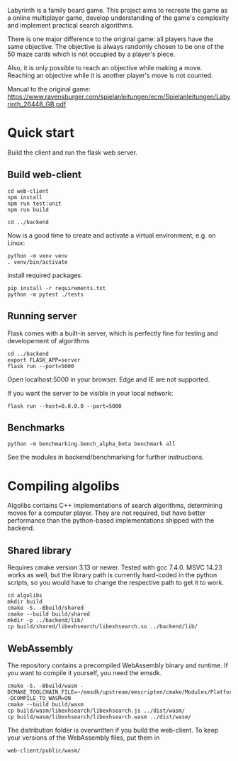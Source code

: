 Labyrinth is a family board game. This project aims to recreate the game as a online multiplayer game, develop understanding of the game's complexity and implement practical search algorithms.

There is one major difference to the original game: all players have the same objective. 
The objective is always randomly chosen to be one of the 50 maze cards which is not occupied by a player's piece.

Also, it is only possible to reach an objective while making a move. Reaching an objective while it is another player's move is not counted.

Manual to the original game: https://www.ravensburger.com/spielanleitungen/ecm/Spielanleitungen/Labyrinth_26448_GB.pdf

# Quick start
Build the client and run the flask web server.
## Build web-client
    cd web-client
    npm install
    npm run test:unit
    npm run build

    cd ../backend

Now is a good time to create and activate a virtual environment, e.g. on Linux:

    python -m venv venv
    . venv/bin/activate

install required packages:

    pip install -r requirements.txt
    python -m pytest ./tests

## Running server  
Flask comes with a built-in server, which is perfectly fine for testing and developement of algorithms

    cd ../backend
    export FLASK_APP=server
    flask run --port=5000

Open localhost:5000 in your browser. Edge and IE are not supported.

If you want the server to be visible in your local network:

    flask run --host=0.0.0.0 --port=5000

## Benchmarks
    python -m benchmarking.bench_alpha_beta benchmark all

See the modules in backend/benchmarking for further instructions.

# Compiling algolibs
Algolibs contains C++ implementations of search algorithms, determining moves for a computer player. They are not required, but have better performance than
the python-based implementations shipped with the backend.
## Shared library
Requires cmake version 3.13 or newer. Tested with gcc 7.4.0. MSVC 14.23 works as well, but the library path is currently hard-coded in the python scripts, so you would have to change the respective path to get it to work.

    cd algolibs
    mkdir build
    cmake -S. -Bbuild/shared
    cmake --build build/shared
    mkdir -p ../backend/lib/
    cp build/shared/libexhsearch/libexhsearch.so ../backend/lib/

## WebAssembly
The repository contains a precompiled WebAssembly binary and runtime. If you want to compile it yourself, you need the emsdk.

    cmake -S. -Bbuild/wasm -DCMAKE_TOOLCHAIN_FILE=~/emsdk/upstream/emscripten/cmake/Modules/Platform/Emscripten.cmake -DCOMPILE_TO_WASM=ON
    cmake --build build/wasm
    cp build/wasm/libexhsearch/libexhsearch.js ../dist/wasm/
    cp build/wasm/libexhsearch/libexhsearch.wasm ../dist/wasm/

The distribution folder is overwritten if you build the web-client. To keep your versions of the WebAssembly files, put them in 

    web-client/public/wasm/


